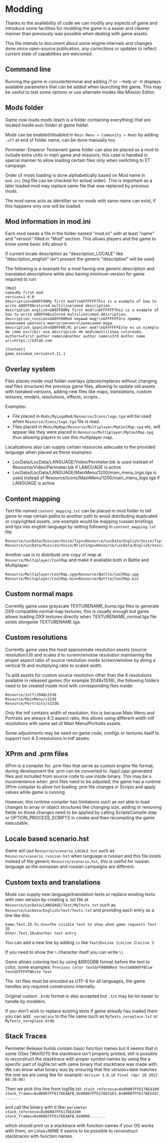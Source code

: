 # Modding

Thanks to the availability of code we can modify any aspects of game and introduce some facilities for modding the game
in a easier and cleaner manner than previously was possible when dealing with game assets.

This file intends to document about some engine internals and changes done since open-source publication, 
any corrections or updates to reflect current state of capabilities are welcomed.

## Command line

Running the game in console/terminal and adding /? or --help or -h displays available parameters that can be added
when launching the game. This may be useful to test some options or use alternate modes like Mission Editor.

## Mods folder

Game now loads mods (each is a folder containing everything) that are located inside `mods` folder at game folder.

Mods can be enabled/disabled in `Main Menu > Community > Mods` by adding `.off` at end of folder name, can be done manually too.

Perimeter: Emperor Testament game folder can also be placed as a mod to include extra units in main game and missions,
this case is handled in special manner to allow loading certain files only when switching to ET campaign.

Order of mods loading is done alphabetically based on Mod name in `mod.ini` (log file can be checked for actual order).
This is important as a later loaded mod may replace same file that was replaced by previous mods.

The mod name acts as identifier so no mods with same name can exist, if this happens only one will be loaded.

## Mod information in mod.ini

Each mod needs a file in the folder named "mod.ini" with at least "name" and "version" filled in "Mod" section.
This allows players and the game to know some basic info about it.

If current locale description as "description_LOCALE" like "description_english" isn't present the generic "description" will be used.

The following is a example for a mod having one generic description and translated descriptions while also having
minimum version for game required to run:
```
[Mod]
name=My first mod
version=1.0.0
description=&00FF00My first mod!\n&FFFFFFThis is a example of how to write &00FF00colored multiline\nmod description.
description_english=&00FF00My first mod!\n&FFFFFFThis is a example of how to write &00FF00colored multiline\nmod description.
description_russian=&00FF00Мой первый мод!\n&FFFFFFЭто пример написания цветного многострочного\nописания мода.
description_spanish=&00FF00¡Mi primer mod!\n&FFFFFFEste es un ejemplo de cómo escribir una descripción de mod\nmultilínea coloreada.
authors=First author name\nAnother author name\n3rd Author name
url=https://kdlab.com

[Content]
game_minimum_version=3.11.1
```

## Overlay system

Files places inside mod folder overlays (places/replaces without changing real files structure) the previous
game files, allowing to update old assets with tweaked versions, adding new files like maps, translations,
custom textures, models, resolutions, effects, scripts...

Examples:

- File placed in `Mods/MyLogoMod/Resource/Icons/logo.tga` will be used when `Resource/Icons/logo.tga` file is read.
- Files placed in `Mods/MyMap/Resource/Multiplayer/MyCoolMap.spg` etc, will appear like they were placed in 
  `Resource/Multiplayer/MyCoolMap.spg` thus allowing players to use this multiplayer map.

Localizations also can supply certain resources adecuate to the provided language when placed as these examples:
- LocData/LocData/LANGUAGE/Video/Perimeter.bik is used instead of Resource/Video/Perimeter.bik if LANGUAGE is active
- LocData/LocData/LANGUAGE/MainMenu/1200/main_menu_logo.tga is used instead of Resource/Icons/MainMenu/1200/main_menu_logo.tga if LANGUAGE is active

## Content mapping

Text file named `content_mapping.txt` can be placed in mod folder to tell game to map certain paths to another path
to avoid distributing duplicated or copyrighted assets, one example would be mapping russian briefings and tips into
english language by setting following in `content_mapping.txt` file:
```
Resource/LocData/Russian/Voice/Tips=Resource/LocData/English/Voice/Tips
Resource/LocData/Russian/Voice/Briefings=Resource/LocData/English/Voice/Briefings
```

Another use is to distribute one copy of map at `Resource/Multiplayer/CoolMap` and make it available both in Battle and
Multiplayer:
```
Resource/Multiplayer/CoolMap.spg=Resource/Battle/CoolMap.spg
Resource/Multiplayer/CoolMap.bin=Resource/Battle/CoolMap.bin
```

## Custom normal maps

Currently game uses grayscale TEXTURENAME_bump.tga files to generate DX9 compatible normal map textures, this is usually
enough but game allows loading DX9 textures directly when TEXTURENAME_normal.tga file exists alongside TEXTURENAME.tga.

## Custom resolutions

Currently game uses the most approximate resolution assets (source resolution/UI) and scales it to screen/window
resolution maintaining the proper aspect ratio of source resolution inside screen/window by doing a vertical fit and
multiplying ratio to scaled width.

To add assets for custom source resolution other than the 4 resolutions available in released games
(for example 2048x1536), the following folders need to be created inside mod with corresponding files inside:
```
Resource/intf/2048x1536
Resource/MainMenu/x1536
Resource/Portraits/x1536
```

Only the intf contains width of resolution, this is because Main Menu and Portraits are always 4:3 aspect ratio, this
allows using different width intf resolutions with same set of Main Menu/Portraits assets.

Some adjustments may be need on game code, configs or textures itself to support non 4:3 resolutions in intf assets.

## XPrm and .prm files

XPrm is a compiler for .prm files that serve as custom engine file format, during development the .prm can be converted
to .hppi/.cppi generated files and included from source code to use inside binary. This may be a inconvenience when
.prm files need to be adjusted, the game has a runtime XPrm compiler to allow hot loading .prm file changes in Scripts
and apply values while game is running.

However, this runtime compiler has limitations such as not able to load changes to array or object structures like
changing size, adding or removing fields so those changes need to be applied by calling ScriptsCompile step or
OPTION_PROCESS_SCRIPTS in cmake and then recompiling the game executable.

## Locale based scenario.hst

Game will use `Resource/scenario_LOCALE.hst` such as `Resource/scenario_russian.hst` when language is russian and this
file exists instead of the generic `Resource/scenario.hst`, this is useful for russian language as the european and
russian campaigns are different.

## Custom texts and translations

Mods can supply new language/translation texts or replace existing texts with own version by creating a .txt file at
`Resource/LocData/LANGUAGE/Text/MyTexts.txt` such as `Resource/LocData/English/Text/Texts.txt` and providing each entry
as a line like this:
```
Game.Text.ID.To.Use=The visible text to show when game requests Text ID
Other.Text.ID=Another text entry
```

You can add a new line by adding `\n` like `TextID=Line 1\nLine 2\nLine 3`

If you need to show the ` \ ` character itself you can write `\\`

Game allows coloring text by using &RRGGBB format before the text to color, some examples:
`Previous color text&FF0000Red Text&0000FFBlue Text&FFFFFFWhite Text`

The .txt files must be encoded as UTF-8 for all languages, the game handles any required conversions internally.

Original custom `.btdb` format is also accepted but `.txt` may be lot easier to handle by modders.

If you don't wish to replace existing texts if game already has loaded them you can add `_noreplace` to the file name
such as `MyTexts_noreplace.txt` or `MyTexts_noreplace.btdb` 

## Stack Traces

Perimeter Release builds contain basic function names but it seems that in some OSes (Win10/11) the stacktrace
isn't properly printed, still is possible to reconstruct the stacktrace with proper symbol names by using the
a specific part of logfile.txt with same binary that stacktrace was made with. We can know what binary was by ensuring
that the version+date matches the one we are using like for example: `Version 3.0.10 Final (Apr 10 2022 00:39:40)`

Then we pick this line from logfile.txt:
`stack_reference=0x00007FF6176E4100 stack_frames=0x00007FF6176E4AFB,0x00007FF6176E5183,0x00007FF6176E545C,.......`

and call the binary with it like:
`perimeter stack_reference=0x00007FF6176E4100 stack_frames=0x00007FF6176E4AFB,0x0000.......`

which should print us a stacktrace with function names if your OS works with them, on Linux+WINE it seems to be possible
to reconstruct stacktraces with function names.
